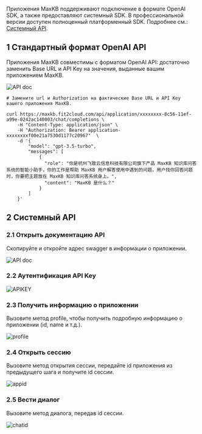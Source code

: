 Приложения MaxKB поддерживают подключение в формате OpenAI SDK, а также предоставляют системный SDK. В профессиональной версии доступен полноценный платформенный SDK. Подробнее см.: [Системный API](../user_manual/X-Pack/system_API.md).

## 1 Стандартный формат OpenAI API

Приложения MaxKB совместимы с форматом OpenAI API: достаточно заменить Base URL и API Key на значения, выданные вашим приложением MaxKB.

![API doc](../img/dev/openai_baseurl.png)

```
# Замените url и Authorization на фактические Base URL и API Key вашего приложения MaxKB.

curl https://maxkb.fit2cloud.com/api/application/xxxxxxxx-8c56-11ef-a99e-0242ac140003/chat/completions \
    -H "Content-Type: application/json" \
    -H "Authorization: Bearer application-xxxxxxxxf00e21a7530d1177c20967"  \
    -d '{
        "model": "gpt-3.5-turbo",
        "messages": [
            {
              "role": "你是杭州飞致云信息科技有限公司旗下产品 MaxKB 知识库问答系统的智能小助手，你的工作是帮助 MaxKB 用户解答使用中遇到的问题，用户找你回答问题时，你要把主题放在 MaxKB 知识库问答系统身上。",
              "content": "MaxKB 是什么？"
            }
        ]
    }'
```

## 2 Системный API

### 2.1 Открыть документацию API

Скопируйте и откройте адрес swagger в информации о приложении.

![API doc](../img/dev/app_swaagger.png)

### 2.2 Аутентификация API Key
  
![APIKEY](../img/dev/app_apikey.png)

### 2.3 Получить информацию о приложении

Вызовите метод profile, чтобы получить подробную информацию о приложении (id, name и т.д.).
  
![ profile](../img/dev/app_profile.png)

### 2.4 Открыть сессию

Вызовите метод открытия сессии, передайте id приложения из предыдущего шага и получите id сессии.
  
![appid](../img/dev/chat_open.png)

### 2.5 Вести диалог

Вызовите метод диалога, передав id сессии.
  
![chatid](../img/dev/app_chat.png)
